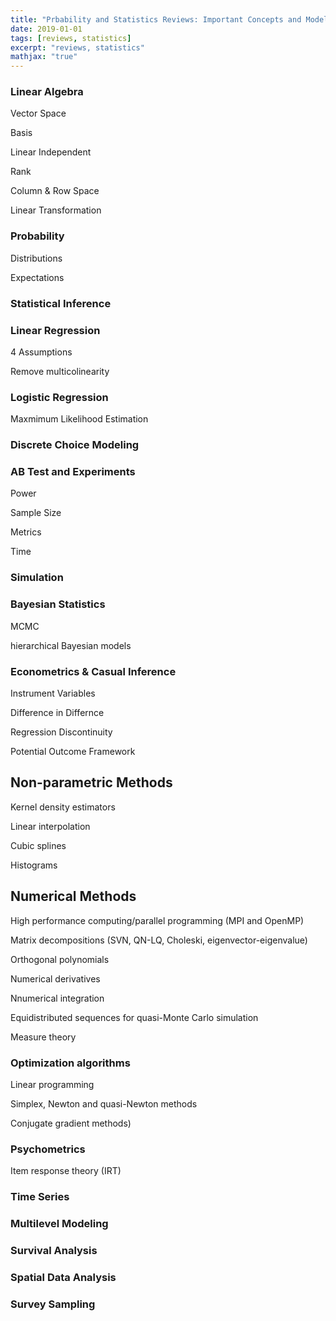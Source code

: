```yaml
---
title: "Prbability and Statistics Reviews: Important Concepts and Models (In Progress)"
date: 2019-01-01
tags: [reviews, statistics]
excerpt: "reviews, statistics"
mathjax: "true"
---
```

### Linear Algebra
Vector Space

Basis

Linear Independent

Rank

Column & Row Space

Linear Transformation

### Probability

Distributions
 
Expectations

### Statistical Inference

### Linear Regression

4 Assumptions

Remove multicolinearity

### Logistic Regression

Maxmimum Likelihood Estimation

### Discrete Choice Modeling

### AB Test and Experiments

Power

Sample Size

Metrics

Time 

### Simulation

### Bayesian Statistics

MCMC

hierarchical Bayesian models




### Econometrics & Casual Inference

Instrument Variables

Difference in Differnce

Regression Discontinuity

Potential Outcome Framework

## Non-parametric Methods

Kernel density estimators

Linear interpolation

Cubic splines

Histograms


## Numerical Methods
High performance computing/parallel programming (MPI and OpenMP)

Matrix decompositions (SVN, QN-LQ, Choleski, eigenvector-eigenvalue)

Orthogonal polynomials

Numerical derivatives

Nnumerical integration

Equidistributed sequences for quasi-Monte Carlo simulation

Measure theory

### Optimization algorithms

Linear programming

Simplex, Newton and quasi-Newton methods

Conjugate gradient methods)

### Psychometrics

Item response theory (IRT)

### Time Series

### Multilevel Modeling

### Survival Analysis

### Spatial Data Analysis

### Survey Sampling
